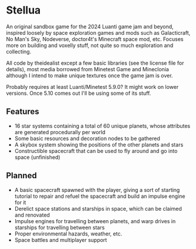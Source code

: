 Stellua
=======

An original sandbox game for the 2024 Luanti game jam and beyond, inspired loosely by space exploration games and mods such as Galacticraft, No Man's Sky, Nodeverse, doctor4t's Minecraft space mod, etc. Focuses more on building and voxelly stuff, not quite so much exploration and collecting.

All code by theidealist except a few basic libraries (see the license file for details), most media borrowed from Minetest Game and Mineclonia although I intend to make unique textures once the game jam is over.

Probably requires at least Luanti/Minetest 5.9.0? It might work on lower versions. Once 5.10 comes out I'll be using some of its stuff.

Features
--------

- 16 star systems containing a total of 60 unique planets, whose attributes are generated procedurally per world
- Some basic resources and decoration nodes to be gathered
- A skybox system showing the positions of the other planets and stars
- Constructible spacecraft that can be used to fly around and go into space (unfinished)

Planned
-------

- A basic spacecraft spawned with the player, giving a sort of starting tutorial to repair and refuel the spacecraft and build an impulse engine for it
- Derelict space stations and starships in space, which can be claimed and renovated
- Impulse engines for travelling between planets, and warp drives in starships for travelling between stars
- Proper environmental hazards, weather, etc.
- Space battles and multiplayer support